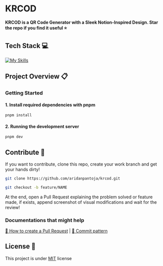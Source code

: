 <h1>KRCOD</h1>

<p>
    <b>KRCOD is a QR Code Generator with a Sleek Notion-Inspired Design. Star the repo if you find it useful ⭐</b>
</p>

<h2 id="tech-stack">Tech Stack 💻</h2>

[![My Skills](https://skillicons.dev/icons?i=nodejs,react,nextjs,ts,tailwind,vercel,git,github)](https://skillicons.dev)

<h2 id="project-overview">Project Overview 📋</h2>

### Getting Started

#### 1. Install required dependencies with pnpm

```bash
pnpm install
```

#### 2. Running the development server

```bash
pnpm dev
```

<h2 id="contribute">Contribute 🚀</h2>

If you want to contribute, clone this repo, create your work branch and get your hands dirty!

```bash
git clone https://github.com/aridanpantoja/krcod.git
```

```bash
git checkout -b feature/NAME
```

At the end, open a Pull Request explaining the problem solved or feature made, if exists, append screenshot of visual modifications and wait for the review!

### Documentations that might help

[📝 How to create a Pull Request](https://www.atlassian.com/br/git/tutorials/making-a-pull-request) |
[💾 Commit pattern](https://gist.github.com/joshbuchea/6f47e86d2510bce28f8e7f42ae84c716)

<h2 id="license">License 📃 </h2>

This project is under [MIT](./LICENSE) license
